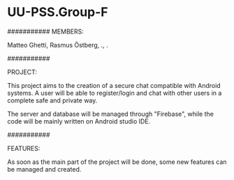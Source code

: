 # UU-PSS.Group-F

###########
MEMBERS:

Matteo Ghetti, Rasmus Östberg, ., .

###########

PROJECT:

This project aims to the creation of a secure chat compatible with Android systems. A user will be able to register/login and chat with other users in a complete safe and private way.

The server and database will be managed through "Firebase", while the code will be mainly written on Android studio IDE.

###########

FEATURES:

As soon as the main part of the project will be done, some new features can be managed and created.